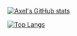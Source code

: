 [![Axel's GitHub stats](https://github-readme-stats.vercel.app/api?username=axelderoeck&theme=github_dark&show_icons=true&count_private=true)](https://github.com/anuraghazra/github-readme-stats)

[![Top Langs](https://github-readme-stats.vercel.app/api/top-langs/?username=axelderoeck&layout=compact&theme=github_dark)](https://github.com/anuraghazra/github-readme-stats)
